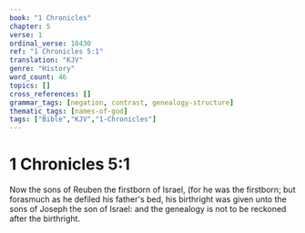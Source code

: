 ```yaml
---
book: "1 Chronicles"
chapter: 5
verse: 1
ordinal_verse: 10430
ref: "1 Chronicles 5:1"
translation: "KJV"
genre: "History"
word_count: 46
topics: []
cross_references: []
grammar_tags: [negation, contrast, genealogy-structure]
thematic_tags: [names-of-god]
tags: ["Bible","KJV","1-Chronicles"]
---
```


# 1 Chronicles 5:1

Now the sons of Reuben the firstborn of Israel, (for he was the firstborn; but forasmuch as he defiled his father's bed, his birthright was given unto the sons of Joseph the son of Israel: and the genealogy is not to be reckoned after the birthright.
